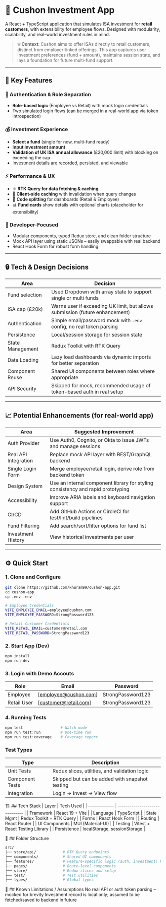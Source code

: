 # 🚀 Cushon Investment App

A React + TypeScript application that simulates ISA investment for **retail customers**, with extensibility for employee flows. Designed with modularity, scalability, and real-world investment rules in mind.

> **💡 Context**: Cushon aims to offer ISAs directly to retail customers, distinct from employer-linked offerings. This app captures user investment preferences (fund + amount), maintains session state, and lays a foundation for future multi-fund support.

---

## 🧠 Key Features

### 🔐 Authentication & Role Separation

- **Role-based logic** (Employee vs Retail) with mock login credentials
- Two simulated login flows (can be merged in a real-world app via token introspection)

### 💰 Investment Experience

- **Select a fund** (single for now, multi-fund ready)
- **Input investment amount**
- **Validation of UK ISA annual allowance** (£20,000 limit) with blocking on exceeding the cap
- Investment details are recorded, persisted, and viewable

### ⚡ Performance & UX

- ⚛️ **RTK Query for data fetching & caching**
- 🧠 **Client-side caching** with invalidation when query changes
- 💾 **Code splitting** for dashboards (Retail & Employee)
- 📊 **Fund cards** show details with optional charts (placeholder for extensibility)

### 🔧 Developer-Focused

- Modular components, typed Redux store, and clean folder structure
- Mock API layer using static JSONs – easily swappable with real backend
- React Hook Form for robust form handling

---

## 🔒 Tech & Design Decisions

| Area             | Decision                                                                     |
| ---------------- | ---------------------------------------------------------------------------- |
| Fund selection   | Used Dropdown with array state to support single or multi funds              |
| ISA cap (£20k)   | Warns user if exceeding UK limit, but allows submission (future enhancement) |
| Authentication   | Simple email/password mock with `.env` config, no real token parsing         |
| Persistence      | Local/session storage for session state                                      |
| State Management | Redux Toolkit with RTK Query                                                 |
| Data Loading     | Lazy load dashboards via dynamic imports for better separation               |
| Component Reuse  | Shared UI components between roles where appropriate                         |
| API Security     | Skipped for mock, recommended usage of token-based auth in real setup        |

---

## 📈 Potential Enhancements (for real-world app)

| Area                 | Suggested Improvement                                                           |
| -------------------- | ------------------------------------------------------------------------------- |
| Auth Provider        | Use Auth0, Cognito, or Okta to issue JWTs and manage sessions                   |
| Real API Integration | Replace mock API layer with REST/GraphQL backend                                |
| Single Login Form    | Merge employee/retail login, derive role from backend token                     |
| Design System        | Use an internal component library for styling consistency and rapid prototyping |
| Accessibility        | Improve ARIA labels and keyboard navigation support                             |
| CI/CD                | Add GitHub Actions or CircleCI for test/lint/build pipelines                    |
| Fund Filtering       | Add search/sort/filter options for fund list                                    |
| Investment History   | View historical investments per user                                            |

---

## ⚙️ Quick Start

### 1. Clone and Configure

```bash
git clone https://github.com/khuram99/cushon-app.git
cd cushon-app
cp .env .env

# Employee Credentials
VITE_EMPLOYEE_EMAIL=employee@cushon.com
VITE_EMPLOYEE_PASSWORD=StrongPassword123

# Retail Customer Credentials
VITE_RETAIL_EMAIL=customer@retail.com
VITE_RETAIL_PASSWORD=StrongPassword123
```

### 2. Start App (Dev)

```bash
npm install
npm run dev
```

### 3. Login with Demo Accouts

| Role        | Email                 | Password          |
| ----------- | --------------------- | ----------------- |
| Employee    | [employee@cushon.com] | StrongPassword123 |
| Retail User | [customer@retail.com] | StrongPassword123 |

### 4. Running Tests

```bash
npm test                 # Watch mode
npm run test:run         # One-time run
npm run test:coverage    # Coverage report
```

### Test Types

| Type            | Description                                    |
| --------------- | ---------------------------------------------- |
| Unit Tests      | Redux slices, utilities, and validation logic  |
| Component Tests | Skipped but can be added with snapshot testing |
| Integration     | Login → Invest → View flow                     |

🏗️ ## Tech Stack
| Layer | Tech Used |
| ------------- | ------------------------------ |
| Framework | React 19 + Vite |
| Language | TypeScript |
| State Mgmt | Redux Toolkit + RTK Query |
| Forms | React Hook Form |
| Routing | React Router |
| UI Components | MUI (Material-UI) |
| Testing | Vitest + React Testing Library |
| Persistence | localStorage, sessionStorage |

📁 ## Folder Structure

```bash
src/
├── store/api/            # RTK Query endpoints
├── components/           # Shared UI components
├── features/             # Feature-specific logic (auth, investment) NOT IMPLEMENTED DUE TO LIMITED SCOPE
├── pages/                # Route-level components
├── store/                # Redux slices and setup
├── test/                 # Test utilities
├── types/                # Global types
```

🧠 ## Known Limitations / Assumptions
No real API or auth token parsing – mocked for brevity
Investment record is local only; assumed to be fetched/saved to backend in future

